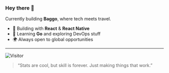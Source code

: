 ### Hey there 👋  

Currently building **Baggo**, where tech meets travel.  

- 🚀 Building with **React** & **React Native**  
- 🧠 Learning **Go** and exploring DevOps stuff  
- 🌍 Always open to global opportunities  

---

![Visitor](https://visitor-badge.laobi.icu/badge?page_id=SavioTito.SavioTito)

> “Stats are cool, but skill is forever. Just making things that work.”
